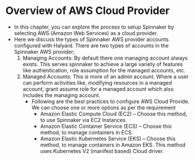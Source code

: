 # Overview of AWS Cloud Provider

* In this chapter, you can explore the process to setup Spinnaker by selecting AWS (Amazon Web Services) as a cloud provider.
* Here we discuss the types of Spinnaker AWS provider accounts configured with Halyard. There are two types of accounts in the Spinnaker AWS provider;
	1. Managing Accounts: By default there one managing account always exists. This serves spinnaker to achieve a large variety of features like authentication, role assumption for the managed accounts, etc.
	2. Managed Accounts: This is more of an admin account. Where a user can perform
activities like, modifying resources in a managed account, grant assume role for a
managed account which also includes the managing account.
		* Following are the best practices to configure AWS Cloud Provide. We can
choose one or more options as per the requirement
			* Amazon Elastic Compute Cloud (EC2) – Choose this method, to use
Spinnaker via EC2 Instances.
			* Amazon Elastic Container Service (ECS) – Choose this method, to
manage containers in ECS.
			* Amazon Elastic Kubernetes Service (EKS) – Choose this method, to
manage containers in Amazon EKS. This method uses Kubernetes V2
(manifest based) Cloud driver.